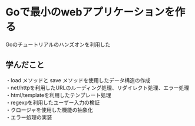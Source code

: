 # Goで最小のwebアプリケーションを作る

Goのチュートリアルのハンズオンを利用した

## 学んだこと
・load メソッドと save メソッドを使用したデータ構造の作成<br>
・net/httpを利用したURLのルーディング処理、リダイレクト処理、エラー処理<br>
・html/templateを利用したテンプレート処理<br>
・regexpを利用したユーザー入力の検証<br>
・クロージャを使用した機能の抽象化<br>
・エラー処理の実装<br>

